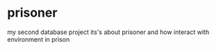 # prisoner
my second database project  its's about prisoner and how interact with environment in prison 
